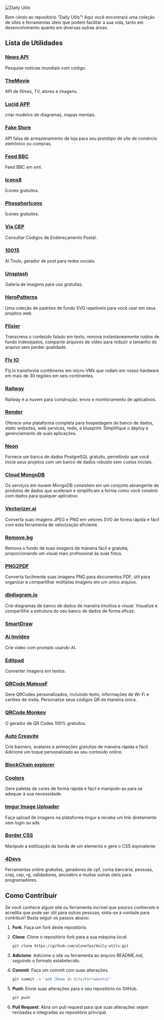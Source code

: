 ![Daily Utils](https://imgur.com/4ot9X0I.gif)

Bem-vindo ao repositório "Daily Utils"! Aqui você encontrará uma coleção de sites e ferramentas úteis que podem facilitar a sua vida, tanto em desenvolvimento quanto em diversas outras áreas.

## Lista de Utilidades

### [News API](https://newsapi.org)

Pesquise notícias mundiais com código.

### [TheMovie](https://developer.themoviedb.org/docs)

API de filmes, TV, atores e imagens.

### [Lucid APP](https://lucid.app)

criar modelos de diagramas, mapas mentais.

### [Fake Store](https://fakestoreapi.com)

API falsa de armazenamento de loja para seu protótipo de site de comércio eletrônico ou compras.

### [Feed BBC](https://feeds.bbci.co.uk/portuguese/rss.xml)

Feed BBC em xml.

### [Icons8](https://icons8.com.br)

Ícones gratuitos.

### [PhosphorIcons](https://phosphoricons.com)

Ícones gratuitos.

### [Via CEP](https://viacep.com.br)

Consultar Códigos de Endereçamento Postal.

### [10015](https://10015.io)

AI Tools, gerador de post para redes sociais.

### [Unsplash](https://unsplash.com/pt-br)

Galeria de imagens para uso gratuitas.

### [HeroPatterns](https://heropatterns.com)

Uma coleção de padrões de fundo SVG repetíveis para você usar em seus projetos web.

### [Flixier](https://editor.flixier.com/tools/all-tools)

Transcreva o conteúdo falado em texto, remova instantaneamente ruídos de fundo indesejados, compacte arquivos de vídeo para reduzir o tamanho do arquivo sem perder qualidade.

### [Fly IO](https://fly.io)

Fly.io transforma contêineres em micro-VMs que rodam em nosso hardware em mais de 30 regiões em seis continentes.

### [Railway](https://railway.app)

Railway é a nuvem para construção, envio e monitoramento de aplicativos.

### [Render](https://render.com)

Oferece uma plataforma completa para hospedagem de banco de dados, static websites, web services, redis, e blueprint. Simplifique o deploy e gerenciamento de suas aplicações.

### [Neon](https://neon.tech)

Fornece um banco de dados PostgreSQL gratuito, permitindo que você inicie seus projetos com um banco de dados robusto sem custos iniciais.

### [Cloud MongoDB](https://cloud.mongodb.com)

Os serviços em nuvem MongoDB consistem em um conjunto abrangente de produtos de dados que aceleram e simplificam a forma como você constrói com dados para qualquer aplicativo.

### [Vectorizer.ai](https://vectorizer.ai)

Converta suas imagens JPEG e PNG em vetores SVG de forma rápida e fácil com esta ferramenta de vetorização eficiente.

### [Remove.bg](https://www.remove.bg/pt-br)

Remova o fundo de suas imagens de maneira fácil e gratuita, proporcionando um visual mais profissional às suas fotos.

### [PNG2PDF](https://png2pdf.com/pt/)

Converta facilmente suas imagens PNG para documentos PDF, útil para organizar e compartilhar múltiplas imagens em um único arquivo.

### [dbdiagram.io](https://dbdiagram.io)

Crie diagramas de banco de dados de maneira intuitiva e visual. Visualize e compartilhe a estrutura do seu banco de dados de forma eficaz.

### [SmartDraw](https://app.smartdraw.com/?nsu=1)

### [Ai Invideo](https://ai.invideo.io)

Crie video com prompts usando AI.

### [Editpad](https://www.editpad.org/tool/br/imagem-em-texto)

Converter imagens em textos.

### [QRCode MateusF](https://qrcode.mateusf.com)

Gere QRCodes personalizados, incluindo texto, informações de Wi-Fi e cartões de visita. Personalize seus códigos QR de maneira única.

### [QRCode Monkey](https://www.qrcode-monkey.com/pt/#sms)

O gerador de QR Codes 100% gratuitos.

### [Auto Creavite](https://auto.creavite.co)

Crie banners, avatares e animações gratuitas de maneira rápida e fácil. Adicione um toque personalizado ao seu conteúdo online.

### [BlockChain explorer](https://www.blockchain.com/pt/explorer)

### [Coolors](https://coolors.co/)

Gere paletas de cores de forma rápida e fácil e manipule-as para se adequar à sua necessidade.

### [Imgur Image Uploader](https://img.mateusf.com/)

Faça upload de imagens na plataforma Imgur e receba um link diretamente sem login ou ads

### [Border CSS](https://border-css-generator.mateusf.com/)

Manipule a estilização da borda de um elemento e gere o CSS equivalente

### [4Devs](https://www.4devs.com.br/)

Ferramentas online gratuitas, geradores de cpf, conta bancária, pessoas, cnpj, cep, rg, validadores, encoders e muitas outras úteis para programadores.

## Como Contribuir

Se você conhece algum site ou ferramenta incrível que poucos conhecem e acredita que pode ser útil para outras pessoas, sinta-se à vontade para contribuir! Basta seguir os passos abaixo:

1. **Fork**: Faça um fork deste repositório.

2. **Clone**: Clone o repositório fork para a sua máquina local.

   ```bash
   git clone https://github.com/alonefps/daily-utils.git
   ```

3. **Adicione**: Adicione o site ou ferramenta ao arquivo README.md, seguindo o formato estabelecido.

4. **Commit**: Faça um commit com suas alterações.

   ```bash
   git commit -m "add [Nome do Site/Ferramenta]"
   ```

5. **Push**: Envie suas alterações para o seu repositório no GitHub.

   ```bash
   git push
   ```

6. **Pull Request**: Abra um pull request para que suas alterações sejam revisadas e integradas ao repositório principal.
